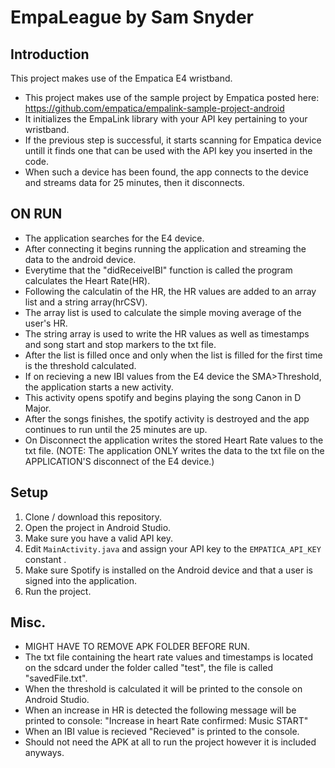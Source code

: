 # EmpaLeague by Sam Snyder

## Introduction

This project makes use of the Empatica E4 wristband.

- This project makes use of the sample project by Empatica posted here:
 https://github.com/empatica/empalink-sample-project-android
- It initializes the EmpaLink library with your API key pertaining to your wristband.
- If the previous step is successful, it starts scanning for Empatica device untill it finds one that can be used with 
    the API key you inserted in the code.
- When such a device has been found, the app connects to the device and streams data for 25 minutes, then it disconnects.

## ON RUN
- The application searches for the E4 device.
- After connecting it begins running the application and streaming the data to the android device.
- Everytime that the "didReceiveIBI" function is called the program calculates the Heart Rate(HR).
- Following the calculatin of the HR, the HR values are added to an array list and a string array(hrCSV).
- The array list is used to calculate the simple moving average of the user's HR.
- The string array is used to write the HR values as well as timestamps and song start and stop markers to the txt file.
- After the list is filled once and only when the list is filled for the first time is the threshold calculated.
- If on recieving a new IBI values from the E4 device the SMA>Threshold, the application starts a new activity.
- This activity opens spotify and begins playing the song Canon in D Major.
- After the songs finishes, the spotify activity is destroyed and the app continues to run until the 25 minutes are up.
- On Disconnect the application writes the stored Heart Rate values to the txt file. (NOTE: The application ONLY writes the 
    data to the txt file on the APPLICATION'S disconnect of the E4 device.)

## Setup

1. Clone / download this repository.
2. Open the project in Android Studio.
3. Make sure you have a valid API key. 
4. Edit `MainActivity.java` and assign your API key to the `EMPATICA_API_KEY` constant .
5. Make sure Spotify is installed on the Android device and that a user is signed into the application.
6. Run the project.

## Misc.
- MIGHT HAVE TO REMOVE APK FOLDER BEFORE RUN.
- The txt file containing the heart rate values and timestamps is located on the sdcard under the folder 
    called "test", the file is called "savedFile.txt". 
- When the threshold is calculated it will be printed to the console on Android Studio.
- When an increase in HR is detected the following message will be printed to console: 
    "Increase in heart Rate confirmed: Music START"
- When an IBI value is recieved "Recieved" is printed to the console.
- Should not need the APK at all to run the project however it is included anyways.

